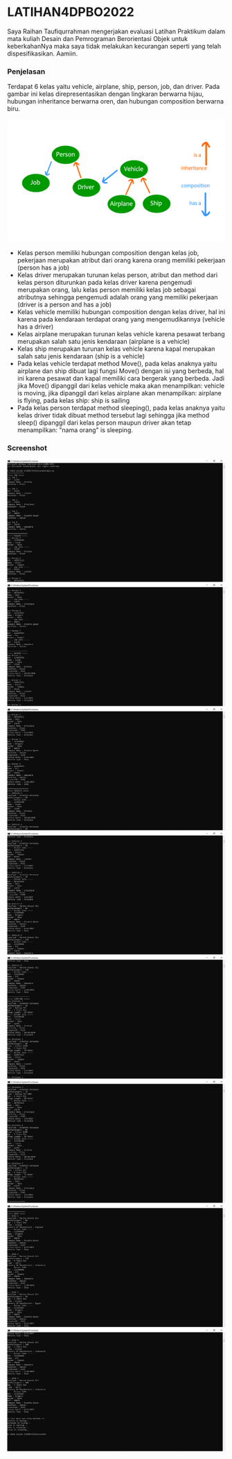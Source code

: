 # LATIHAN4DPBO2022

Saya Raihan Taufiqurrahman mengerjakan evaluasi Latihan Praktikum dalam mata kuliah Desain dan Pemrograman Berorientasi Objek untuk keberkahanNya maka saya tidak melakukan kecurangan seperti yang telah dispesifikasikan. Aamiin.

### Penjelasan
Terdapat 6 kelas yaitu vehicle, airplane, ship, person, job, dan driver. Pada gambar ini kelas direpresentasikan dengan lingkaran berwarna hijau, hubungan inheritance berwarna oren, dan hubungan composition berwarna biru.

![gambar_penjelasan](https://github.com/raihantaufiq/LATIHAN4DPBO2022/blob/main/Hubungan%20antar%20kelas.png?raw=true)

- Kelas person memiliki hubungan composition dengan kelas job, pekerjaan merupakan atribut dari orang karena orang memiliki pekerjaan (person has a job)
- Kelas driver merupakan turunan kelas person, atribut dan method dari kelas person diturunkan pada kelas driver karena pengemudi merupakan orang, lalu kelas person memiliki kelas job sebagai atributnya sehingga pengemudi adalah orang yang memiliki pekerjaan (driver is a person and has a job)
- Kelas vehicle memiliki hubungan composition dengan kelas driver, hal ini karena pada kendaraan terdapat orang yang mengemudikannya (vehicle has a driver)
- Kelas airplane merupakan turunan kelas vehicle karena pesawat terbang merupakan salah satu jenis kendaraan (airplane is a vehicle)
- Kelas ship merupakan turunan kelas vehicle karena kapal merupakan salah satu jenis kendaraan (ship is a vehicle)
- Pada kelas vehicle terdapat method Move(), pada kelas anaknya yaitu airplane dan ship dibuat lagi fungsi Move() dengan isi yang berbeda, hal ini karena pesawat dan kapal memiliki cara bergerak yang berbeda. Jadi jika Move() dipanggil dari kelas vehicle maka akan menampilkan: vehicle is moving, jika dipanggil dari kelas airplane akan menampilkan: airplane is flying, pada kelas ship: ship is sailing
- Pada kelas person terdapat method sleeping(), pada kelas anaknya yaitu kelas driver tidak dibuat method tersebut lagi sehingga jika method sleep() dipanggil dari kelas person maupun driver akan tetap menampilkan: "nama orang" is sleeping.


### Screenshot
![1](https://github.com/raihantaufiq/LATIHAN4DPBO2022/blob/main/Screenshot%20(1).png?raw=true)
![2](https://github.com/raihantaufiq/LATIHAN4DPBO2022/blob/main/Screenshot%20(2).png?raw=true)
![3](https://github.com/raihantaufiq/LATIHAN4DPBO2022/blob/main/Screenshot%20(3).png?raw=true)
![4](https://github.com/raihantaufiq/LATIHAN4DPBO2022/blob/main/Screenshot%20(4).png?raw=true)
![5](https://github.com/raihantaufiq/LATIHAN4DPBO2022/blob/main/Screenshot%20(5).png?raw=true)
![6](https://github.com/raihantaufiq/LATIHAN4DPBO2022/blob/main/Screenshot%20(6).png?raw=true)
![7](https://github.com/raihantaufiq/LATIHAN4DPBO2022/blob/main/Screenshot%20(7).png?raw=true)
![8](https://github.com/raihantaufiq/LATIHAN4DPBO2022/blob/main/Screenshot%20(8).png?raw=true)
